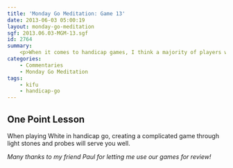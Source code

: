 ```yaml
---
title: 'Monday Go Meditation: Game 13'
date: 2013-06-03 05:00:19
layout: monday-go-meditation
sgf: 2013.06.03-MGM-13.sgf
id: 2764
summary:
	<p>When it comes to handicap games, I think a majority of players would agree with me that it is far more scary to play White than to play Black. With that being said, I thought it would only be appropriate that I started showcasing some of my games as White in handicap games. So, without further adieu, let us start with the easiest handicap game (but still terrifying) you can play as White&#58; a two-stone handicap.</p>
categories:
	- Commentaries
	- Monday Go Meditation
tags:
	- kifu
	- handicap-go
---
```


## One Point Lesson

When playing White in handicap go, creating a complicated game through light stones and probes will serve you well.

_Many thanks to my friend Paul for letting me use our games for review!_
